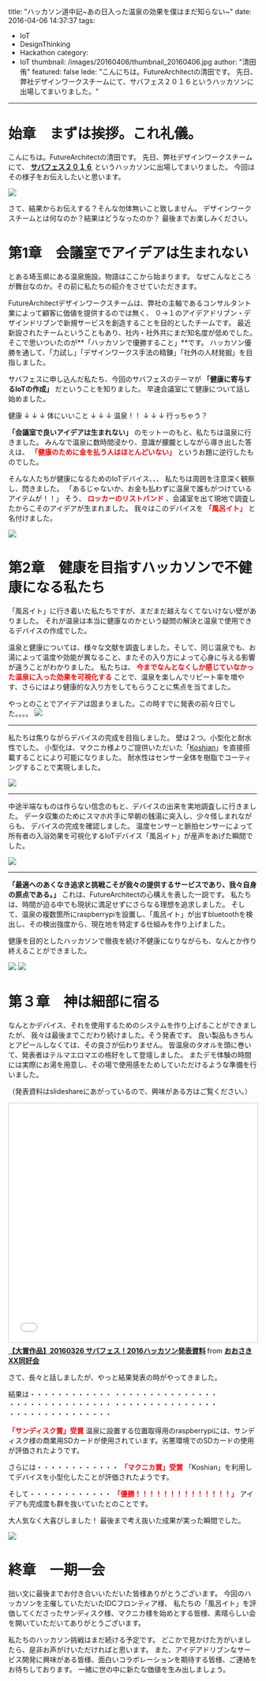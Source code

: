 title: "ハッカソン道中記~あの日入った温泉の効果を僕はまだ知らない~"
date: 2016-04-06 14:37:37
tags:
  - IoT
  - DesignThinking
  - Hackathon
category:
  - IoT
thumbnail: /images/20160406/thumbnail_20160406.jpg
author: "清田侑"
featured: false
lede: "こんにちは。FutureArchitectの清田です。
先日、弊社デザインワークスチームにて、サバフェス２０１６というハッカソンに出場してまいりました。"
---
# 始章　まずは挨拶。これ礼儀。

こんにちは。FutureArchitectの清田です。
先日、弊社デザインワークスチームにて、 **[サバフェス２０１６](http://2016.serverfesta.info/)** というハッカソンに出場してまいりました。
今回はその様子をお伝えしたいと思います。

<!-- more -->

<img src="/images/20160406/photo_20160406_01.png" class="img-small-size">


さて、結果からお伝えする？そんな勿体無いこと致しません。
デザインワークスチームとは何なのか？結果はどうなったのか？
最後までお楽しみください。

# 第1章　会議室でアイデアは生まれない

とある埼玉県にある温泉施設。物語はここから始まります。
なぜこんなところが舞台なのか。その前に私たちの紹介をさせていただきます。

FutureArchitectデザインワークスチームは、弊社の主軸であるコンサルタント業によって顧客に価値を提供するのでは無く、
０→１のアイデアドリブン・デザインドリブンで新規サービスを創造することを目的としたチームです。
最近新設されたチームということもあり、社内・社外共にまだ知名度が低めでした。
そこで思いついたのが**「ハッカソンで優勝すること」**です。
ハッカソン優勝を通して、「力試し」「デザインワークス手法の精錬」「社外の人材発掘」を目指しました。

サバフェスに申し込んだ私たち、今回のサバフェスのテーマが **「健康に寄与するIoTの作成」** だということを知りました。
早速会議室にて健康について話し始めました。

健康
↓
↓
↓
体にいいこと
↓
↓
↓
温泉！！
↓
↓
↓
行っちゃう？

**「会議室で良いアイデアは生まれない」** のモットーのもと、私たちは温泉に行きました。
みんなで温泉に数時間浸かり、意識が朦朧としながら導き出した答えは、
**<Font color="red">「健康のために金を払う人はほとんどいない」</font>** というお題に逆行したものでした。

そんな人たちが健康になるためのIoTデバイス、、、
私たちは周囲を注意深く観察し、閃きました。
「あるじゃないか、お金も払わずに温泉で誰もがつけているアイテムが！！」
そう、 **<Font color="red">ロッカーのリストバンド</font>** 、会議室を出て現地で調査したからこそのアイデアが生まれました。
我々はこのデバイスを **<Font color="red">「風呂イト」</font>** と名付けました。

<img src="/images/20160406/photo_20160406_02.jpeg">

# 第2章　健康を目指すハッカソンで不健康になる私たち

「風呂イト」に行き着いた私たちですが、まだまだ越えなくてないけない壁がありました。
それが温泉は本当に健康なのかという疑問の解決と温泉で使用できるデバイスの作成でした。

温泉と健康については、様々な文献を調査しました。そして、同じ温泉でも、お湯によって温度や効能が異なること、またその入り方によって心身に与える影響が違うことがわかりました。
私たちは、 **<Font color="red">今までなんとなくしか感じていなかった温泉に入った効果を可視化する</font>** ことで、温泉を楽しんでリピート率を増やす、さらにはより健康的な入り方をしてもらうことに焦点を当てました。

やっとのことでアイデアは固まりました。この時すでに発表の前々日でした。。。。
<img src="/images/20160406/photo_20160406_03.jpeg">


---


私たちは焦りながらデバイスの完成を目指しました。
壁は２つ。小型化と耐水性でした。
小型化は、マクニカ様よりご提供いただいた「[Koshian](http://www.m-pression.com/ja/solutions/boards/koshian)」を直接搭載することにより可能になりました。
耐水性はセンサー全体を樹脂でコーティングすることで実現しました。

<img src="/images/20160406/photo_20160406_04.jpeg">

---

中途半端なものは作らない信念のもと、デバイスの出来を実地調査しに行きました。
データ収集のためにスマホ片手に早朝の銭湯に突入し、少々怪しまれながらも、
デバイスの完成を確認しました。
温度センサーと脈拍センサーによって所有者の入浴効果を可視化するIoTデバイス「風呂イト」が産声をあげた瞬間でした。

<img src="/images/20160406/photo_20160406_05.jpeg">

---

**「最適へのあくなき追求と挑戦こそが我々の提供するサービスであり、我々自身の原点である。」**
これは、FutureArchitectの心構えを表した一説です。
私たちは、時間が迫る中でも現状に満足せずにさらなる理想を追求しました。
そして、温泉の複数箇所にraspberrypiを設置し、「風呂イト」が出すbluetoothを検出し、その検出強度から、現在地を特定する仕組みを作り上げました。

健康を目的としたハッカソンで徹夜を続け不健康になりながらも、なんとか作り終えることができました。

<img src="/images/20160406/photo_20160406_06.png" class="img-small-size">
<img src="/images/20160406/photo_20160406_07.jpeg" class="img-small-size">

# 第３章　神は細部に宿る

なんとかデバイス、それを使用するためのシステムを作り上げることができましたが、
我々は最後までこだわり続けました。そう発表です。
良い製品もきちんとアピールしなくては、その良さが伝わりません。
皆温泉のタオルを頭に巻いて、発表者はテルマエロマエの格好をして登壇しました。
またデモ体験の時間には実際にお湯を用意し、その場で使用感をためしていただけるような準備を行いました。


（発表資料はslideshareにあがっているので、興味がある方はご覧ください。）

<iframe src="//www.slideshare.net/slideshow/embed_code/key/2KQT2RgankZykW" width="595" height="485" frameborder="0" marginwidth="0" marginheight="0" scrolling="no" style="border:1px solid #CCC; border-width:1px; margin-bottom:5px; max-width: 100%;" allowfullscreen> </iframe> <div style="margin-bottom:5px"> <strong> <a href="//www.slideshare.net/OsakiXXDoukoukai/20160326-2016" title="【大賞作品】20160326 サバフェス！2016ハッカソン発表資料" target="_blank">【大賞作品】20160326 サバフェス！2016ハッカソン発表資料</a> </strong> from <strong><a target="_blank" href="//www.slideshare.net/OsakiXXDoukoukai">おおさきXX同好会</a></strong> </div>


さて、長々と話しましたが、やっと結果発表の時がやってきました。
<br>

結果は・・・・・・・・・・・・
・・・・・・・・・・・・・・・
・・・・・・・・・・・・・・・
・・・・・・・・・・・・・・・
・・・・・・・・・・・・・・・
<br>

<Font color="red">**「サンディスク賞」受賞**</font>
温泉に設置する位置取得用のraspberrypiには、サンディスク様の商業用SDカードが使用されています。劣悪環境でのSDカードの使用が評価されたようです。
<br>


さらには・・・・・・・・・・・・
<Font color="red">**「マクニカ賞」受賞**</font>
「Koshian」を利用してデバイスを小型化したことが評価されたようです。
<br>


そして・・・・・・・・・・・・
<Font color="red">**「優勝！！！！！！！！！！！！！！」**</font>
アイデアも完成度も群を抜いていたとのことです。
<br>

大人気なく大喜びしました！
最後まで考え抜いた成果が実った瞬間でした。

<img src="/images/20160406/photo_20160406_09.jpeg">

# 終章　一期一会

拙い文に最後までお付き合いいただいた皆様ありがとうございます。
今回のハッカソンを主催していただいたIDCフロンティア様、
私たちの「風呂イト」を評価してくださったサンディスク様、マクニカ様を始めとする皆様、素晴らしい会を開いていただいてありがとうございます。

私たちのハッカソン挑戦はまだ続ける予定です。
どこかで見かけた方がいましたら、是非お声がけいただければと思います。
また、アイデアドリブンなサービス開発に興味がある皆様、面白いコラボレーションを期待する皆様、ご連絡をお待ちしております。
一緒に世の中に新たな価値を生み出しましょう。

